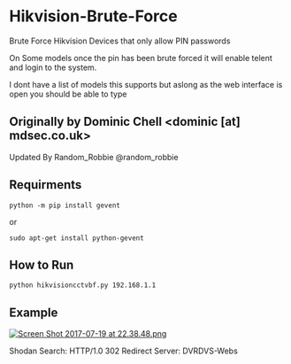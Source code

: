 # Hikvision-Brute-Force
Brute Force Hikvision Devices that only allow PIN passwords

On Some models once the pin has been brute forced it will enable telent and login to the system.


I dont have a list of models this supports but aslong as the web interface is open you should be able to type 


Originally by Dominic Chell <dominic [at] mdsec.co.uk> 
--------
Updated By Random_Robbie @random_robbie




Requirments
--------

```
python -m pip install gevent
```

or

```
sudo apt-get install python-gevent
```


How to Run
------


```
python hikvisioncctvbf.py 192.168.1.1 
```

Example
-------

[![Screen Shot 2017-07-19 at 22.38.48.png](https://s12.postimg.org/yg3s2g46l/Screen_Shot_2017-07-19_at_22.38.48.png)](https://postimg.org/image/9a2tvm2w9/)

Shodan Search: HTTP/1.0 302 Redirect Server: DVRDVS-Webs
